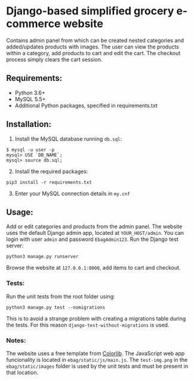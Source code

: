 # Django-based simplified grocery e-commerce website

Contains admin panel from which can be created nested categories
and added/updates products with images. The user can view the 
products within a category, add products to cart and edit the cart.
The checkout process simply clears the cart session.

## Requirements:

* Python 3.6+
* MySQL 5.5+
* Additional Python packages, specified in requirements.txt 

## Installation:

1. Install the MySQL database running ```db.sql```:
```
$ mysql -u user -p
mysql> USE `DB_NAME`;
mysql> source db.sql;
```
2. Install the required packages:
```
pip3 install -r requirements.txt
```
3. Enter your MySQL connection details in ```my.cnf```


## Usage:

Add or edit categories and products from the admin panel. The website
uses the default Django admin app, located at ```YOUR_HOST/admin```.
You can login with user ```admin``` and password ```EbagAdmin123```.
Run the Django test server:
```
python3 manage.py runserver
```
Browse the website at ```127.0.0.1:8000```, add items to cart and checkout.

### Tests:

Run the unit tests from the root folder using:
```
python3 manage.py test --nomigrations
```
This is to avoid a strange problem with creating a migrations table
during the tests. For this reason ```django-test-without-migrations``` is used.

### Notes:

The website uses a free template from [Colorlib](https://colorlib.com/).
The JavaScript web app funcionality is located in ```ebag/static/js/main.js```.
The ```test-img.png``` in the ```ebag/static/images``` folder
is used by the unit tests and must be present in that location.
